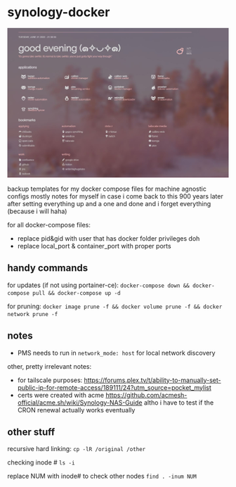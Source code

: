 # synology-docker

![wow](screenie.JPG)

backup templates for my docker compose files for machine agnostic configs
mostly notes for myself in case i come back to this 900 years later after setting everything up and a one and done and i forget everything (because i will haha)

for all docker-compose files: 
- replace pid&gid with user that has docker folder privileges doh
- replace local_port & container_port with proper ports 

## handy commands
for updates (if not using portainer-ce): 
`docker-compose down && docker-compose pull && docker-compose up -d` 

for pruning:
`docker image prune -f && docker volume prune -f && docker network prune -f`

## notes
- PMS needs to run in `network_mode: host` for local network discovery

other, pretty irrelevant notes:
- for tailscale purposes: https://forums.plex.tv/t/ability-to-manually-set-public-ip-for-remote-access/189111/24?utm_source=pocket_mylist
- certs were created with acme https://github.com/acmesh-official/acme.sh/wiki/Synology-NAS-Guide altho i have to test if the CRON renewal actually works eventually

## other stuff
recursive hard linking: 
`cp -lR /original /other`

checking inode #
`ls -i` 

replace NUM with inode# to check other nodes
`find . -inum NUM`
